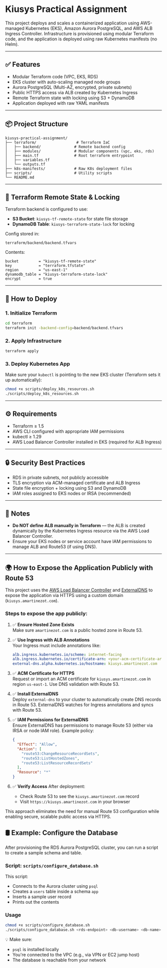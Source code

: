 # Kiusys Practical Assignment

This project deploys and scales a containerized application using AWS-managed Kubernetes (EKS), Amazon Aurora PostgreSQL, and AWS ALB Ingress Controller. Infrastructure is provisioned using modular Terraform code, and the application is deployed using raw Kubernetes manifests (no Helm).

---

## ✅ Features

- Modular Terraform code (VPC, EKS, RDS)
- EKS cluster with auto-scaling managed node groups
- Aurora PostgreSQL (Multi-AZ, encrypted, private subnets)
- Public HTTPS access via ALB created by Kubernetes Ingress
- Remote Terraform state with locking using S3 + DynamoDB
- Application deployed with raw YAML manifests

---

## 📦 Project Structure

```
kiusys-practical-assignment/
├── terraform/                  # Terraform IaC
│   ├── backend/               # Remote backend config
│   ├── modules/               # Modular components (vpc, eks, rds)
│   ├── main.tf                # Root terraform entrypoint
│   ├── variables.tf
│   └── outputs.tf
├── k8s-manifests/             # Raw K8s deployment files
├── scripts/                   # Utility scripts
└── README.md
```

---

## 🔐 Terraform Remote State & Locking

Terraform backend is configured to use:
- **S3 Bucket**: `kiusys-tf-remote-state` for state file storage
- **DynamoDB Table**: `kiusys-terraform-state-lock` for locking

Config stored in:

```hcl
terraform/backend/backend.tfvars
```

Contents:

```hcl
bucket         = "kiusys-tf-remote-state"
key            = "terraform.tfstate"
region         = "us-east-1"
dynamodb_table = "kiusys-terraform-state-lock"
encrypt        = true
```

---

## 🚀 How to Deploy

### 1. Initialize Terraform

```bash
cd terraform
terraform init -backend-config=backend/backend.tfvars
```

### 2. Apply Infrastructure

```bash
terraform apply
```

### 3. Deploy Kubernetes App

Make sure your `kubectl` is pointing to the new EKS cluster (Terraform sets it up automatically):

```bash
chmod +x scripts/deploy_k8s_resources.sh
./scripts/deploy_k8s_resources.sh
```

---

## ⚙️ Requirements

- Terraform ≥ 1.5
- AWS CLI configured with appropriate IAM permissions
- kubectl ≥ 1.29
- AWS Load Balancer Controller installed in EKS (required for ALB Ingress)

---

## 🔒 Security Best Practices

- RDS in private subnets, not publicly accessible
- TLS encryption via ACM-managed certificate and ALB Ingress
- State file encryption + locking using S3 and DynamoDB
- IAM roles assigned to EKS nodes or IRSA (recommended)

---

## 📌 Notes

- **Do NOT define ALB manually in Terraform** — the ALB is created dynamically by the Kubernetes Ingress resource via the AWS Load Balancer Controller.
- Ensure your EKS nodes or service account have IAM permissions to manage ALB and Route53 (if using DNS).

---

## 🌍 How to Expose the Application Publicly with Route 53

This project uses the [AWS Load Balancer Controller](https://kubernetes-sigs.github.io/aws-load-balancer-controller) and [ExternalDNS](https://github.com/kubernetes-sigs/external-dns) to expose the application via HTTPS using a custom domain (`kiusys.amartinezot.com`).

### Steps to expose the app publicly:

1. ✅ **Ensure Hosted Zone Exists**  
   Make sure `amartinezot.com` is a public hosted zone in Route 53.

2. ✅ **Use Ingress with ALB Annotations**  
   Your Ingress must include annotations like:
   ```yaml
   alb.ingress.kubernetes.io/scheme: internet-facing
   alb.ingress.kubernetes.io/certificate-arn: <your-acm-certificate-arn>
   external-dns.alpha.kubernetes.io/hostname: kiusys.amartinezot.com
   ```

3. ✅ **ACM Certificate for HTTPS**  
   Request or import an ACM certificate for `kiusys.amartinezot.com` in region `us-east-1`. Use DNS validation with Route 53.

4. ✅ **Install ExternalDNS**  
   Deploy `external-dns` to your cluster to automatically create DNS records in Route 53. ExternalDNS watches for Ingress annotations and syncs with Route 53.

5. ✅ **IAM Permissions for ExternalDNS**  
   Ensure ExternalDNS has permissions to manage Route 53 (either via IRSA or node IAM role). Example policy:
   ```json
   {
     "Effect": "Allow",
     "Action": [
       "route53:ChangeResourceRecordSets",
       "route53:ListHostedZones",
       "route53:ListResourceRecordSets"
     ],
     "Resource": "*"
   }
   ```

6. ✅ **Verify Access**
   After deployment:
   - Check Route 53 to see the `kiusys.amartinezot.com` record
   - Visit `https://kiusys.amartinezot.com` in your browser

This approach eliminates the need for manual Route 53 configuration while enabling secure, scalable public access via HTTPS.

## 🛢️ Example: Configure the Database

After provisioning the RDS Aurora PostgreSQL cluster, you can run a script to create a sample schema and table.

### Script: `scripts/configure_database.sh`

This script:

- Connects to the Aurora cluster using `psql`
- Creates a `users` table inside a schema `app`
- Inserts a sample user record
- Prints out the contents

### Usage

```bash
chmod +x scripts/configure_database.sh
./scripts/configure_database.sh <rds-endpoint> <db-username> <db-name>
```

💡 Make sure:

- `psql` is installed locally
- You're connected to the VPC (e.g., via VPN or EC2 jump host)
- The database is reachable from your network